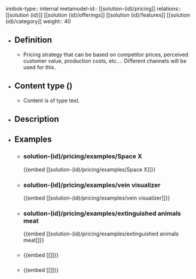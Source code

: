 innbok-type:: internal
metamodel-id:: [[solution-(id)/pricing]]
relations:: [[solution (id)]] [[solution (id)/offerings]] [[solution (id)/features]] [[solution (id)/category]]
weight:: 40

- ## Definition
  - Pricing strategy that can be based on competitor prices, perceived customer value, production costs, etc.... Different channels will be used for this.
- ## Content type ()
  - Content is of type text.
  
- ## Description
- ## Examples
  - ### solution-(id)/pricing/examples/Space X
    {{embed [[solution-(id)/pricing/examples/Space X]]}}
  - ### solution-(id)/pricing/examples/vein visualizer
    {{embed [[solution-(id)/pricing/examples/vein visualizer]]}}
  - ### solution-(id)/pricing/examples/extinguished animals meat
    {{embed [[solution-(id)/pricing/examples/extinguished animals meat]]}}
  - ### 
    {{embed [[]]}}
  - ### 
    {{embed [[]]}}
  

